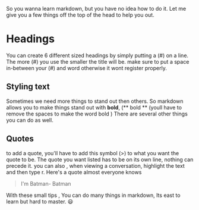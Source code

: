 So you wanna learn markdown, but you have no idea how to do it.  Let me give you a few things off the top of the head to help you out.

# Headings 
You can create 6 different sized headings by simply putting a (#) on a line. The more (#) you use the smaller the title will be. make sure to put a space in-between your (#) and word otherwise it wont register properly.

## Styling text

Sometimes we need more things to stand out then others. So markdown allows you to make things stand out with **bold**, (** bold ** (youll have to remove the spaces to make the word bold ) There are several other things you can do  as well.

## Quotes 
to add a quote, you'll have to add this symbol (>) to what you want the quote to be.    The quote you want listed has to be on its own line, nothing can precede it. you can also , when viewing a conversation, highlight the text and then type r. Here's a quote almost everyone knows

>I'm Batman- Batman

With these small tips , You can do many things in markdown, Its east to learn but hard to master. 😃
